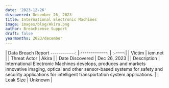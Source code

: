 ```yaml
---
date: '2023-12-26'
discovered: December 26, 2023
title: International Electronic Machines
image: images/blog/Akira.png
author: Breachsense Support
draft: false
yearmonths: 2023/december
---
```



| Data Breach Report
------------:     |:-------------:    | :-----:|
| Victim      | iem.net      | 
| Threat Actor      | Akira      | 
| Date Discovered      | Dec 26, 2023      | 
| Description      | International Electronic Machines develops, produces and markets innovative imaging, optical and other sensor-based systems for safety and security applications for intelligent transportation system applications.      | 
| Leak Size      | Unknown      | 

